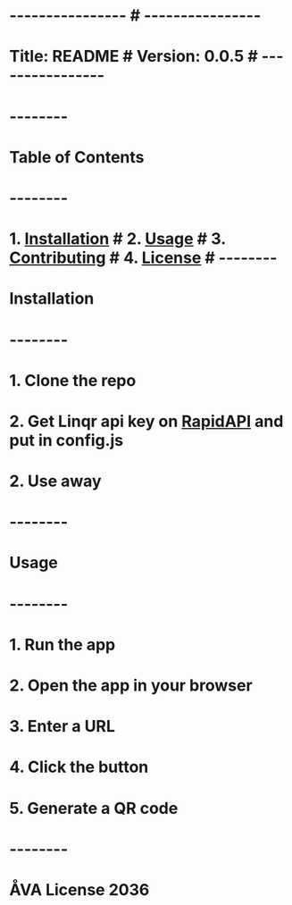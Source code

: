 # ---------------- # ---------------- #
# Title: README # Version: 0.0.5 # ----------------
# --------
# Table of Contents
# --------
# 1. [Installation](#installation) # 2. [Usage](#usage) # 3. [Contributing](#contributing) # 4. [License](#license) # --------
# Installation
# --------
# 1. Clone the repo
# 2. Get Linqr api key on [RapidAPI](https://rapidapi.com/linqr-linqr-default/api/qrcode3) and put in config.js
# 2. Use away
# --------
# Usage
# --------
# 1. Run the app
# 2. Open the app in your browser
# 3. Enter a URL
# 4. Click the button
# 5. Generate a QR code
# --------
# ÅVA License 2036
